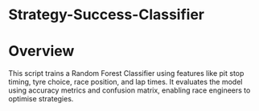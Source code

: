 # Strategy-Success-Classifier
# Overview
This script trains a Random Forest Classifier using features like pit stop timing, tyre choice, race position, and lap times. It evaluates the model using accuracy metrics and confusion matrix, enabling race engineers to optimise strategies.